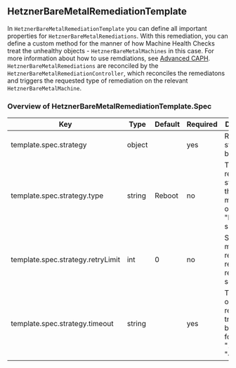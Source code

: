 ## HetznerBareMetalRemediationTemplate

In `HetznerBareMetalRemediationTemplate` you can define all important properties for `HetznerBareMetalRemediations`. With this remediation, you can define a custom method for the manner of how Machine Health Checks treat the unhealthy objects - `HetznerBareMetalMachines` in this case. For more information about how to use remdiations, see [Advanced CAPH](/docs/topics/advanced-caph.md). `HetznerBareMetalRemediations` are reconciled by the `HetznerBareMetalRemediationController`, which reconciles the remediatons and triggers the requested type of remediation on the relevant `HetznerBareMetalMachine`.

### Overview of HetznerBareMetalRemediationTemplate.Spec

| Key                               | Type   | Default | Required | Description                                                                 |
| --------------------------------- | ------ | ------- | -------- | --------------------------------------------------------------------------- |
| template.spec.strategy            | object |         | yes      | Remediation strategy to be applied                                          |
| template.spec.strategy.type       | string | Reboot  | no       | Type of the remediation strategy. At the moment, only "Reboot" is supported |
| template.spec.strategy.retryLimit | int    | 0       | no       | Set maximum of remediation retries. Zero retries if not set.                |
| template.spec.strategy.timeout    | string |         | yes      | Timeout of one remediation try. Should be of the form "10m", or "40s"       |
